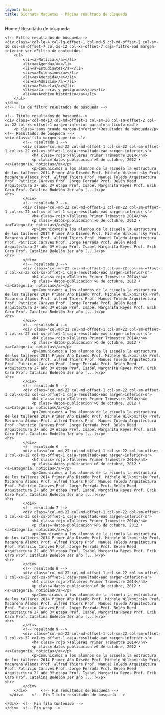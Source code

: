 ```yaml
---
layout: base
title: Giornata Maquetas - Página resultado de búsqueda
---
```



<div class='col-lg-24'>
	<div class='wrap'>
    	<div class='fila margen-inferior'>
        <div class='col-lg-5 col-lg-offset-6 col-md-6 col-md-offset-2 col-sm-12 col-sm-offset-1 col-xs-21 col-xs-offset-1'> <!-- breadcrumbs -->
          <p class='gris breadcrumbs'>Home / Resultado de búsqueda</p>
        </div>
      </div>
<div class='fila'>
    
	<!-- Filtro resultados de búsqueda-->
	<div class='col-lg-4 col-lg-offset-1 col-md-5 col-md-offset-2 col-sm-10 col-sm-offset-7 col-xs-12 col-xs-offset-7 caja-filtro-ead margen-inferior ver'>Filtro de contenidos
  		<ul>
         	<li><a>Noticias</a></li>
         	<li><a>Agenda</a></li>
         	<li><a>Estudiantes</a></li>
         	<li><a>Extensión</a></li>
         	<li><a>Amereida</a></li>
         	<li><a>Admisión</a></li>
         	<li><a>Escuela</a></li>
         	<li><a>Carreras y postgrados</a></li>
         	<li><a>Archivo histórico</a></li>
        </ul>
    </div>
    <!--! Fin de filtro resultados de búsqueda -->

    <!-- Título resultados de busqueda-->
    <div class='col-md-13 col-md-offset-1 col-sm-20 col-sm-offset-2 col-xs-22 col-xs-offset-1 margen-inferior parrafo-articulo-ead'>
    	<p class='sans grande margen-inferior'>Resultados de búsqueda</p>
   	<!-- Resultados de búsqueda -->
    <div class='fila margen-superior-s'>
    		<!-- resultado 1 -->
    		<div class='col-md-22 col-md-offset-1 col-sm-22 col-sm-offset-1 col-xs-22 col-xs-offset-1 caja-resultado-ead margen-inferior-s'>
        		<h4 class='rojo'>Talleres Primer Trimestre 2014</h4>
          		<p class='datos-publicacion'>6 de octubre, 2012 • <a>Categoría; noticias</a></p>
          		<p>Comunicamos a los alumnos de la escuela la estructura de los talleres 2014 Primer Año Diseño Prof. Michele Wilkomirsky Prof. Macarena Álamos Prof. Alfred Thiers Prof. Manuel Toledo Arquitectura Prof. Patricio Cáraves Prof. Jorge Ferrada Prof. Belén Reed Arquitectura 2º año 3ª etapa Prof. Isabel Margarita Reyes Prof. Erik Caro Prof. Catalina Bodelón 3er año [...]</p>
    <hr>
    		</div>
    		<!-- resultado 2 -->
    		<div class='col-md-22 col-md-offset-1 col-sm-22 col-sm-offset-1 col-xs-22 col-xs-offset-1 caja-resultado-ead margen-inferior-s'>
        		<h4 class='rojo'>Talleres Primer Trimestre 2014</h4>
          		<p class='datos-publicacion'>6 de octubre, 2012 • <a>Categoría; noticias</a></p>
          		<p>Comunicamos a los alumnos de la escuela la estructura de los talleres 2014 Primer Año Diseño Prof. Michele Wilkomirsky Prof. Macarena Álamos Prof. Alfred Thiers Prof. Manuel Toledo Arquitectura Prof. Patricio Cáraves Prof. Jorge Ferrada Prof. Belén Reed Arquitectura 2º año 3ª etapa Prof. Isabel Margarita Reyes Prof. Erik Caro Prof. Catalina Bodelón 3er año [...]</p>
    <hr>
        	</div>
        	<!-- resultado 3 -->
        	<div class='col-md-22 col-md-offset-1 col-sm-22 col-sm-offset-1 col-xs-22 col-xs-offset-1 caja-resultado-ead margen-inferior-s'>
         		<h4 class='rojo'>Talleres Primer Trimestre 2014</h4>
         		<p class='datos-publicacion'>6 de octubre, 2012 • <a>Categoría; noticias</a></p>
         		<p>Comunicamos a los alumnos de la escuela la estructura de los talleres 2014 Primer Año Diseño Prof. Michele Wilkomirsky Prof. Macarena Álamos Prof. Alfred Thiers Prof. Manuel Toledo Arquitectura Prof. Patricio Cáraves Prof. Jorge Ferrada Prof. Belén Reed Arquitectura 2º año 3ª etapa Prof. Isabel Margarita Reyes Prof. Erik Caro Prof. Catalina Bodelón 3er año [...]</p>
    <hr>
        	</div>
        	<!-- resultado 4 -->
         	<div class='col-md-22 col-md-offset-1 col-sm-22 col-sm-offset-1 col-xs-22 col-xs-offset-1 caja-resultado-ead margen-inferior-s'>
         		<h4 class='rojo'>Talleres Primer Trimestre 2014</h4>
         		<p class='datos-publicacion'>6 de octubre, 2012 • <a>Categoría; noticias</a></p>
         		<p>Comunicamos a los alumnos de la escuela la estructura de los talleres 2014 Primer Año Diseño Prof. Michele Wilkomirsky Prof. Macarena Álamos Prof. Alfred Thiers Prof. Manuel Toledo Arquitectura Prof. Patricio Cáraves Prof. Jorge Ferrada Prof. Belén Reed Arquitectura 2º año 3ª etapa Prof. Isabel Margarita Reyes Prof. Erik Caro Prof. Catalina Bodelón 3er año [...]</p>
	<hr>
 			</div>
 			<!-- resultado 5 -->
 			<div class='col-md-22 col-md-offset-1 col-sm-22 col-sm-offset-1 col-xs-22 col-xs-offset-1 caja-resultado-ead margen-inferior-s'>
          		<h4 class='rojo'>Talleres Primer Trimestre 2014</h4>
          		<p class='datos-publicacion'>6 de octubre, 2012 • <a>Categoría; noticias</a></p>
          		<p>Comunicamos a los alumnos de la escuela la estructura de los talleres 2014 Primer Año Diseño Prof. Michele Wilkomirsky Prof. Macarena Álamos Prof. Alfred Thiers Prof. Manuel Toledo Arquitectura Prof. Patricio Cáraves Prof. Jorge Ferrada Prof. Belén Reed Arquitectura 2º año 3ª etapa Prof. Isabel Margarita Reyes Prof. Erik Caro Prof. Catalina Bodelón 3er año [...]</p>
    <hr>
			</div>
			<!-- resultado 6 -->
          	<div class='col-md-22 col-md-offset-1 col-sm-22 col-sm-offset-1 col-xs-22 col-xs-offset-1 caja-resultado-ead margen-inferior-s'>
          		<h4 class='rojo'>Talleres Primer Trimestre 2014</h4>
          		<p class='datos-publicacion'>6 de octubre, 2012 • <a>Categoría; noticias</a></p>
         		<p>Comunicamos a los alumnos de la escuela la estructura de los talleres 2014 Primer Año Diseño Prof. Michele Wilkomirsky Prof. Macarena Álamos Prof. Alfred Thiers Prof. Manuel Toledo Arquitectura Prof. Patricio Cáraves Prof. Jorge Ferrada Prof. Belén Reed Arquitectura 2º año 3ª etapa Prof. Isabel Margarita Reyes Prof. Erik Caro Prof. Catalina Bodelón 3er año [...]</p>
    <hr>
          	</div>
          	<!-- resultado 7 -->
          	<div class='col-md-22 col-md-offset-1 col-sm-22 col-sm-offset-1 col-xs-22 col-xs-offset-1 caja-resultado-ead margen-inferior-s'>
          		<h4 class='rojo'>Talleres Primer Trimestre 2014</h4>
          		<p class='datos-publicacion'>P6 de octubre, 2012 • <a>Categoría; noticias</a></p>
          		<p>Comunicamos a los alumnos de la escuela la estructura de los talleres 2014 Primer Año Diseño Prof. Michele Wilkomirsky Prof. Macarena Álamos Prof. Alfred Thiers Prof. Manuel Toledo Arquitectura Prof. Patricio Cáraves Prof. Jorge Ferrada Prof. Belén Reed Arquitectura 2º año 3ª etapa Prof. Isabel Margarita Reyes Prof. Erik Caro Prof. Catalina Bodelón 3er año [...]</p>
    <hr>
          	</div>
          	<!-- resultado 8 -->
          	<div class='col-md-22 col-md-offset-1 col-sm-22 col-sm-offset-1 col-xs-22 col-xs-offset-1 caja-resultado-ead margen-inferior-s'>
          		<h4 class='rojo'>Talleres Primer Trimestre 2014</h4>
          		<p class='datos-publicacion'>6 de octubre, 2012 • <a>Categoría; noticias</a></p>
          		<p>Comunicamos a los alumnos de la escuela la estructura de los talleres 2014 Primer Año Diseño Prof. Michele Wilkomirsky Prof. Macarena Álamos Prof. Alfred Thiers Prof. Manuel Toledo Arquitectura Prof. Patricio Cáraves Prof. Jorge Ferrada Prof. Belén Reed Arquitectura 2º año 3ª etapa Prof. Isabel Margarita Reyes Prof. Erik Caro Prof. Catalina Bodelón 3er año [...]</p>
    <hr>
          	</div>
          	<!-- resultado 9 -->
          	<div class='col-md-22 col-md-offset-1 col-sm-22 col-sm-offset-1 col-xs-22 col-xs-offset-1 caja-resultado-ead margen-inferior-s'>
          		<h4 class='rojo'>Talleres Primer Trimestre 2014</h4>
          		<p class='datos-publicacion'>6 de octubre, 2012 • <a>Categoría; noticias</a></p>
          		<p>Comunicamos a los alumnos de la escuela la estructura de los talleres 2014 Primer Año Diseño Prof. Michele Wilkomirsky Prof. Macarena Álamos Prof. Alfred Thiers Prof. Manuel Toledo Arquitectura Prof. Patricio Cáraves Prof. Jorge Ferrada Prof. Belén Reed Arquitectura 2º año 3ª etapa Prof. Isabel Margarita Reyes Prof. Erik Caro Prof. Catalina Bodelón 3er año [...]</p>
    <hr>
          	</div>
        </div>		<!-- Fin resultados de búsqueda -->
      </div>	<!-- Fin Título resultados de búsqueda -->    
       
	</div>	<!-- Fin fila Contenido -->
	</div>	<!-- Fin wrap -->
 </div> <!-- in div Col -->